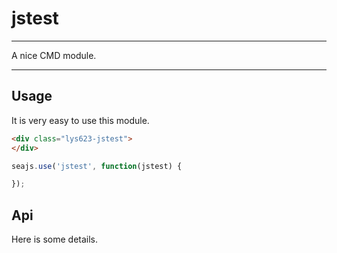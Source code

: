 # jstest

---

A nice CMD module.

---

## Usage

It is very easy to use this module.

````html
<div class="lys623-jstest">
</div>
````

```javascript
seajs.use('jstest', function(jstest) {

});
```

## Api

Here is some details.
